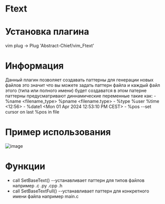 # Ftext
# Установка плагина
   vim plug -> Plug 'Abstract-Chief/vim_Ftext'
# Информация
  Данный плагин позволяет создавать паттерны для генерации новых файлов
  это значит что вы можете задать паттерн файла и каждый файл этого (типа или полного имени) будет создаватся в этом патерне
  паттерны предусматривают диннамические переменные такие как: 
                    - %name <filename_type>  %pname <filename.type>
                    - %type <type> %user <username> %time <12:56>
                    - %date1 <Mon 01 Apr 2024 12:53:10 PM CEST>
                    - %pos --set cursor on last %pos in file
# Пример использования 
  ![image](https://github.com/Abstract-Chief/vim_Ftext/assets/92479577/d5daea8d-b677-41f6-b825-32c7c8e83f99)

# Функции
  - call SetBaseText() --устанавливает паттерн для типов файлов например .c .py .cpp .h
  - call SetBaseTextFull() --устанавливает паттерн для конкретного имени файла например main.c 
